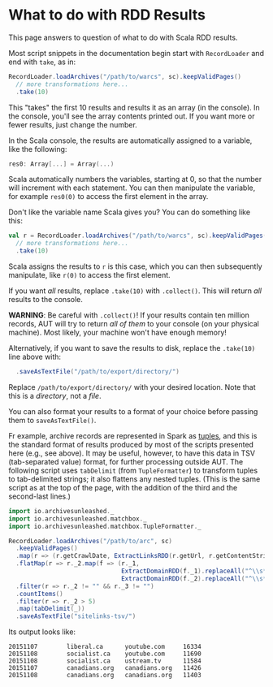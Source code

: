 # What to do with RDD Results

This page answers to question of what to do with Scala RDD results.

Most script snippets in the documentation begin start with `RecordLoader` and end with `take`, as in:

```scala
RecordLoader.loadArchives("/path/to/warcs", sc).keepValidPages()
  // more transformations here...
  .take(10)
```

This "takes" the first 10 results and results it as an array (in the console).
In the console, you'll see the array contents printed out.
If you want more or fewer results, just change the number.

In the Scala console, the results are automatically assigned to a variable, like the following:

```scala
res0: Array[...] = Array(...)
```

Scala automatically numbers the variables, starting at 0, so that the number will increment with each statement.
You can then manipulate the variable, for example `res0(0)` to access the first element in the array.

Don't like the variable name Scala gives you?
You can do something like this:

```scala
val r = RecordLoader.loadArchives("/path/to/warcs", sc).keepValidPages()
  // more transformations here...
  .take(10)
```

Scala assigns the results to `r` is this case, which you can then subsequently manipulate, like `r(0)` to access the first element.

If you want _all_ results, replace `.take(10)` with `.collect()`.
This will return _all_ results to the console.

**WARNING**: Be careful with `.collect()`! If your results contain ten million records, AUT will try to return _all of them_  to your console (on your physical machine).
Most likely, your machine won't have enough memory!

Alternatively, if you want to save the results to disk, replace the `.take(10)` line above with:

```scala
  .saveAsTextFile("/path/to/export/directory/")
```

Replace `/path/to/export/directory/` with your desired location.
Note that this is a _directory_, not a _file_.

You can also format your results to a format of your choice before passing them to `saveAsTextFile()`.

Fr example, archive records are represented in Spark as [tuples](https://en.wikipedia.org/wiki/Tuple),
and this is the standard format of results produced by most of the scripts presented here
(e.g., see above). It may be useful, however, to have this data in TSV (tab-separated value)
format, for further processing outside AUT. The following script uses `tabDelimit` (from
`TupleFormatter`) to transform tuples to tab-delimited strings; it also flattens any
nested tuples. (This is the same script as at the top of the page, with the addition of the
third and the second-last lines.)

```scala
import io.archivesunleashed._
import io.archivesunleashed.matchbox._
import io.archivesunleashed.matchbox.TupleFormatter._

RecordLoader.loadArchives("/path/to/arc", sc)
  .keepValidPages()
  .map(r => (r.getCrawlDate, ExtractLinksRDD(r.getUrl, r.getContentString)))
  .flatMap(r => r._2.map(f => (r._1,
                               ExtractDomainRDD(f._1).replaceAll("^\\s*www\\.", ""),
                               ExtractDomainRDD(f._2).replaceAll("^\\s*www\\.", ""))))
  .filter(r => r._2 != "" && r._3 != "")
  .countItems()
  .filter(r => r._2 > 5)
  .map(tabDelimit(_))
  .saveAsTextFile("sitelinks-tsv/")
```

Its output looks like:

```tsv
20151107        liberal.ca      youtube.com     16334
20151108        socialist.ca    youtube.com     11690
20151108        socialist.ca    ustream.tv      11584
20151107        canadians.org   canadians.org   11426
20151108        canadians.org   canadians.org   11403
```
